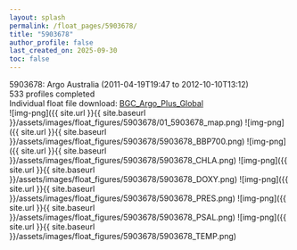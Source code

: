 ```yaml
---
layout: splash
permalink: /float_pages/5903678/
title: "5903678"
author_profile: false
last_created_on: 2025-09-30
toc: false
---
```

 
5903678: Argo Australia (2011-04-19T19:47 to 2012-10-10T13:12)\
533 profiles completed\
Individual float file download: [BGC_Argo_Plus_Global](https://ftp.soest.hawaii.edu/bgc_argo_plus/Individual_Floats/outliers_removed/5903678_Sprof_processed.nc)\
![img-png]({{ site.url }}{{ site.baseurl }}/assets/images/float_figures/5903678/01_5903678_map.png)
![img-png]({{ site.url }}{{ site.baseurl }}/assets/images/float_figures/5903678/5903678_BBP700.png)
![img-png]({{ site.url }}{{ site.baseurl }}/assets/images/float_figures/5903678/5903678_CHLA.png)
![img-png]({{ site.url }}{{ site.baseurl }}/assets/images/float_figures/5903678/5903678_DOXY.png)
![img-png]({{ site.url }}{{ site.baseurl }}/assets/images/float_figures/5903678/5903678_PRES.png)
![img-png]({{ site.url }}{{ site.baseurl }}/assets/images/float_figures/5903678/5903678_PSAL.png)
![img-png]({{ site.url }}{{ site.baseurl }}/assets/images/float_figures/5903678/5903678_TEMP.png)
